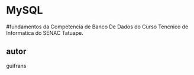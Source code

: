 # MySQL
#fundamentos da Competencia de Banco De Dados do Curso Tencnico de Informatica do SENAC Tatuape.

## autor

guifrans
